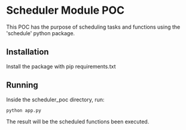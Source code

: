 # Scheduler Module POC

This POC has the purpose of scheduling tasks and functions using the 'schedule' python package.

## Installation

Install the package with pip requirements.txt

## Running

Inside the scheduler_poc directory, run:

`python app.py`

The result will be the scheduled functions been executed.